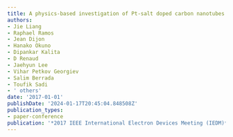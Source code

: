 ```yaml
---
title: A physics-based investigation of Pt-salt doped carbon nanotubes for local interconnects
authors:
- Jie Liang
- Raphael Ramos
- Jean Dijon
- Hanako Okuno
- Dipankar Kalita
- D Renaud
- Jaehyun Lee
- Vihar Petkov Georgiev
- Salim Berrada
- Toufik Sadi
- ' others'
date: '2017-01-01'
publishDate: '2024-01-17T20:45:04.848508Z'
publication_types:
- paper-conference
publication: '*2017 IEEE International Electron Devices Meeting (IEDM)*'
---
```

